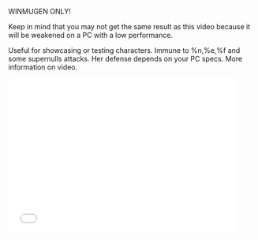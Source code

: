 WINMUGEN ONLY!

Keep in mind that you may not get the same result as this video because it will be weakened on a PC with a low performance.

Useful for showcasing or testing characters. Immune to %n,%e,%f and some supernulls attacks.
Her defense depends on your PC specs. More information on video.

<iframe width="466" height="315" src="//www.youtube-nocookie.com/embed/V6lMpG-9_-U" frameborder="0" allowfullscreen="" data-id="494D9GOAoSA"></iframe>
